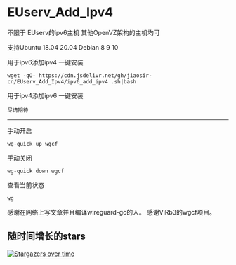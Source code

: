 # EUserv_Add_Ipv4




不限于 EUserv的ipv6主机
其他OpenVZ架构的主机均可

 支持Ubuntu 18.04 20.04 
     Debian 8 9 10
     
     
  用于ipv6添加ipv4 一键安装
   
```
wget -qO- https://cdn.jsdelivr.net/gh/jiaosir-cn/EUserv_Add_Ipv4/ipv6_add_ipv4 .sh|bash
```

  用于ipv4添加ipv6 一键安装
  
```
尽请期待
```



-------------------------------------------------------------------------------------------------------



手动开启
```
wg-quick up wgcf
```

手动关闭
```
wg-quick down wgcf
```

查看当前状态
```
wg
```




感谢在网络上写文章并且编译wireguard-go的人。
感谢ViRb3的wgcf项目。


## 随时间增长的stars

[![Stargazers over time](https://starchart.cc/jiaosir-cn/EUserv_Add_Ipv4.svg)](https://starchart.cc/jiaosir-cn/EUserv_Add_Ipv4)
